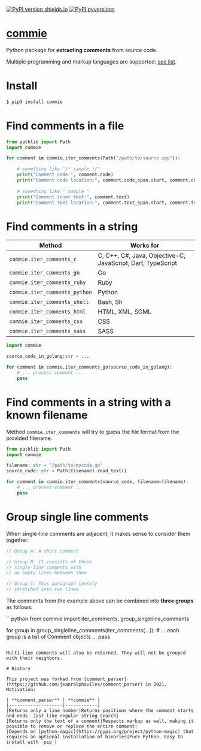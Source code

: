 [![PyPI version shields.io](https://img.shields.io/pypi/v/commie.svg)](https://pypi.python.org/pypi/commie/)
[![PyPI pyversions](https://img.shields.io/pypi/pyversions/commie.svg)](https://pypi.python.org/pypi/commie/)

# [commie](https://github.com/rtmigo/commie_py#readme)

Python package for **extracting comments** from source code.

Multiple programming and markup languages are
supported: [see list](https://github.com/rtmigo/commie.python#find-comments-in-a-string).

# Install

```sh
$ pip3 install commie
```

# Find comments in a file

```python
from pathlib import Path
import commie

for comment in commie.iter_comments(Path("/path/to/source.cpp")):

    # something like "/* sample */"
    print("Comment code:", comment.code)
    print("Comment code location:", comment.code_span.start, comment.code_span.end)
    
    # something like " sample " 
    print("Comment inner text:", comment.text)
    print("Comment text location:", comment.text_span.start, comment.text_span.end)
```

# Find comments in a string

| **Method** | **Works for** |
|--------------------|------------|
| `commie.iter_comments_c`| C, C++, C#, Java, Objective-C, JavaScript, Dart, TypeScript |
| `commie.iter_comments_go`|Go|
| `commie.iter_comments_ruby` | Ruby |
| `commie.iter_comments_python` | Python |
| `commie.iter_comments_shell` | Bash, Sh |
| `commie.iter_comments_html` | HTML, XML, SGML |
| `commie.iter_comments_css` | CSS |
| `commie.iter_comments_sass` | SASS |

```python
import commie

source_code_in_golang:str = ...

for comment in commie.iter_comments_go(source_code_in_golang):
    # ... process comment ...
    pass
```

# Find comments in a string with a known filename

Method `commie.iter_comments` will try to guess the file format from the provided filename.

```python
from pathlib import Path
import commie

filename: str = "/path/to/mycode.go"
source_code: str = Path(filename).read_text()

for comment in commie.iter_comments(source_code, filename=filename):
    # ... process comment ...
    pass
```

# Group single line comments

When single-line comments are adjacent, it makes sense to consider them together:

```cpp
// Group A: A short comment

// Group B: It consists of three
// single-line comments with 
// no empty lines between them

// Group C: This paragraph loosely 
// stretched into two lines  
```

The comments from the example above can be combined into **three groups** as follows:

`` python
from commie import iter_comments, group_singleline_comments

for group in group_singleline_comments(iter_comments(...)):
    # ... each group is a list of Comment objects ...
    pass
```

Multi-line comments will also be returned. They will not be grouped with their neighbors.

# History

This project was forked from [comment_parser](https://github.com/jeanralphaviles/comment_parser) in 2021. Motivation:

| **comment_parser** | **commie** |
|--------------------|------------|
|Returns only a line number|Returns positions where the comment starts and ends. Just like regular string search|
|Returns only the text of a comment|Respects markup as well, making it possible to remove or replace the entire comment|
|Depends on [python-magic](https://pypi.org/project/python-magic) that requires an optional installation of binaries|Pure Python. Easy to install with `pip`|



